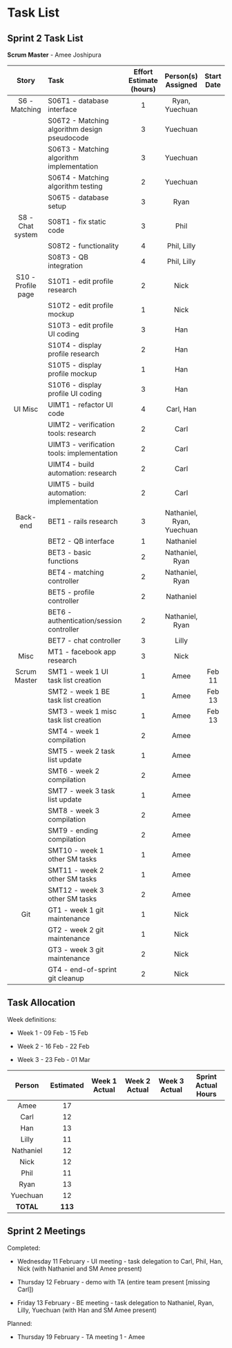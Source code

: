 # Task List 
## Sprint 2 Task List 
 
**Scrum Master** - Amee Joshipura 
 
| Story             | Task                                         | Effort Estimate (hours) | Person(s) Assigned | Start Date | End Date | Actual Effort | 
| :---------------: | :------------------------------------------- | :---------------------: | :----------------: | :--------: | :------: | :-----------: | 
| S6 - Matching     | S06T1 - database interface                   | 1 | Ryan, Yuechuan            |  |  |  |
|                   | S06T2 - Matching algorithm design pseudocode | 3 | Yuechuan                  |  |  |  |
|                   | S06T3 - Matching algorithm implementation    | 3 | Yuechuan                  |  |  |  |
|                   | S06T4 - Matching algorithm testing           | 2 | Yuechuan                  |  |  |  | 
|                   | S06T5 - database setup                       | 3 | Ryan                      |  |  |  |
| S8 - Chat system  | S08T1 - fix static code                      | 3 | Phil                      |  |  |  | 
|                   | S08T2 - functionality                        | 4 | Phil, Lilly               |  |  |  | 
|                   | S08T3 - QB integration                       | 4 | Phil, Lilly               |  |  |  | 
| S10 - Profile page| S10T1 - edit profile research                | 2 | Nick                      |  |  |  | 
|                   | S10T2 - edit profile mockup                  | 1 | Nick                      |  |  |  | 
|                   | S10T3 - edit profile UI coding               | 3 | Han                       |  |  |  | 
|                   | S10T4 - display profile research             | 2 | Han                       |  |  |  | 
|                   | S10T5 - display profile mockup               | 1 | Han                       |  |  |  | 
|                   | S10T6 - display profile UI coding            | 3 | Han                       |  |  |  | 
| UI Misc           | UIMT1 - refactor UI code                     | 4 | Carl, Han                 |  |  |  | 
|                   | UIMT2 - verification tools: research         | 2 | Carl                      |  |  |  |
|                   | UIMT3 - verification tools: implementation   | 2 | Carl                      |  |  |  |
|                   | UIMT4 - build automation: research           | 2 | Carl                      |  |  |  |
|                   | UIMT5 - build automation: implementation     | 2 | Carl                      |  |  |  |
| Back-end          | BET1 - rails research                        | 3 | Nathaniel, Ryan, Yuechuan |  |  |  | 
|                   | BET2 - QB interface                          | 1 | Nathaniel                 |  |  |  | 
|                   | BET3 - basic functions                       | 2 | Nathaniel, Ryan           |  |  |  | 
|                   | BET4 - matching controller                   | 2 | Nathaniel, Ryan           |  |  |  | 
|                   | BET5 - profile controller                    | 2 | Nathaniel                 |  |  |  |
|                   | BET6 - authentication/session controller     | 2 | Nathaniel, Ryan           |  |  |  |
|                   | BET7 - chat controller                       | 3 | Lilly                     |  |  |  |
| Misc              | MT1 - facebook app research                  | 3 | Nick                      |  |  |  | 
| Scrum Master      | SMT1 - week 1 UI task list creation          | 1 | Amee                      | Feb 11 | Feb 11 | 1 | 
|                   | SMT2 - week 1 BE task list creation          | 1 | Amee                      | Feb 13 | Feb 13 | 1 | 
|                   | SMT3 - week 1 misc task list creation        | 1 | Amee                      | Feb 13 | Feb 13 | 1 | 
|                   | SMT4 - week 1 compilation                    | 2 | Amee                      |  |  |  | 
|                   | SMT5 - week 2 task list update               | 1 | Amee                      |  |  |  | 
|                   | SMT6 - week 2 compilation                    | 2 | Amee                      |  |  |  | 
|                   | SMT7 - week 3 task list update               | 1 | Amee                      |  |  |  | 
|                   | SMT8 - week 3 compilation                    | 2 | Amee                      |  |  |  | 
|                   | SMT9 - ending compilation                    | 2 | Amee                      |  |  |  | 
|                   | SMT10 - week 1 other SM tasks                | 1 | Amee                      |  |  |  | 
|                   | SMT11 - week 2 other SM tasks                | 1 | Amee                      |  |  |  | 
|                   | SMT12 - week 3 other SM tasks                | 2 | Amee                      |  |  |  | 
| Git               | GT1 - week 1 git maintenance                 | 1 | Nick                      |  |  |  | 
|                   | GT2 - week 2 git maintenance                 | 1 | Nick                      |  |  |  | 
|                   | GT3 - week 3 git maintenance                 | 2 | Nick                      |  |  |  | 
|                   | GT4 - end-of-sprint git cleanup              | 2 | Nick                      |  |  |  | 
 
## Task Allocation 
 
Week definitions: 
 
* Week 1 - 09 Feb - 15 Feb  
 
* Week 2 - 16 Feb - 22 Feb 
 
* Week 3 - 23 Feb - 01 Mar 
 
| Person    | Estimated | Week 1 Actual | Week 2 Actual  | Week 3 Actual | Sprint Actual Hours | 
| :-------: | :-------: | :-----------: | :------------: | :-----------: | :-----------------: | 
| Amee      | 17        |               |                |               |                     | 
| Carl      | 12        |               |                |               |                     | 
| Han       | 13        |               |                |               |                     | 
| Lilly     | 11        |               |                |               |                     | 
| Nathaniel | 12        |               |                |               |                     | 
| Nick      | 12        |               |                |               |                     | 
| Phil      | 11        |               |                |               |                     | 
| Ryan      | 13        |               |                |               |                     | 
| Yuechuan  | 12        |               |                |               |                     | 
| **TOTAL** | **113**   |               |                |               |                     | 
 
 
## Sprint 2 Meetings 
 
Completed: 
 
* Wednesday 11 February - UI meeting - task delegation to Carl, Phil, Han, Nick (with Nathaniel and SM Amee present) 

* Thursday 12 February - demo with TA (entire team present [missing Carl]) 
 
* Friday 13 February - BE meeting - task delegation to Nathaniel, Ryan, Lilly, Yuechuan (with Han and SM Amee present) 
 
Planned: 
 
* Thursday 19 February - TA meeting 1 - Amee 
